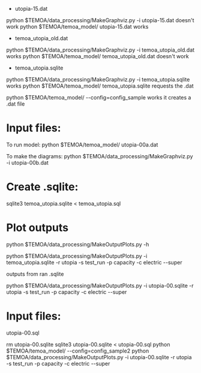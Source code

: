 
* utopia-15.dat

python $TEMOA/data_processing/MakeGraphviz.py -i utopia-15.dat
doesn't work
python $TEMOA/temoa_model/ utopia-15.dat
works

* temoa_utopia_old.dat

python $TEMOA/data_processing/MakeGraphviz.py -i temoa_utopia_old.dat
works
python $TEMOA/temoa_model/ temoa_utopia_old.dat
doesn't work

* temoa_utopia.sqlite

python $TEMOA/data_processing/MakeGraphviz.py -i temoa_utopia.sqlite
works
python $TEMOA/temoa_model/ temoa_utopia.sqlite
requests the .dat

python $TEMOA/temoa_model/ --config=config_sample
works
it creates a .dat file

# Input files:

To run model:
python $TEMOA/temoa_model/ utopia-00a.dat

To make the diagrams:
python $TEMOA/data_processing/MakeGraphviz.py -i utopia-00b.dat

# Create .sqlite:

sqlite3 temoa_utopia.sqlite < temoa_utopia.sql

# Plot outputs

python $TEMOA/data_processing/MakeOutputPlots.py -h

python $TEMOA/data_processing/MakeOutputPlots.py -i temoa_utopia.sqlite -r utopia -s test_run -p capacity -c electric --super

outputs from ran .sqlite


python $TEMOA/data_processing/MakeOutputPlots.py -i utopia-00.sqlite -r utopia -s test_run -p capacity -c electric --super

# Input files:

utopia-00.sql

rm utopia-00.sqlite
sqlite3 utopia-00.sqlite < utopia-00.sql
python $TEMOA/temoa_model/ --config=config_sample2
python $TEMOA/data_processing/MakeOutputPlots.py -i utopia-00.sqlite -r utopia -s test_run -p capacity -c electric --super